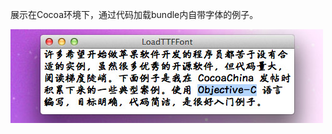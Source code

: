 展示在Cocoa环境下，通过代码加载bundle内自带字体的例子。

![snapshot.png](https://github.com/keefo/LoadTTFFont/raw/master/snapshot.jpg "Snapshot")